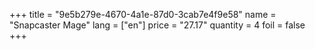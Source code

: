 +++
title = "9e5b279e-4670-4a1e-87d0-3cab7e4f9e58"
name = "Snapcaster Mage"
lang = ["en"]
price = "27.17"
quantity = 4
foil = false
+++
